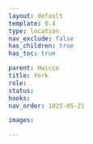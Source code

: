 ```yaml
---
layout: default
template: 0.4
type: location
nav_exclude: false
has_children: true
has_toc: true

parent: Hwicce
title: York
role: 
status: 
hooks:
nav_order: 1025-05-21

images:

---
```

